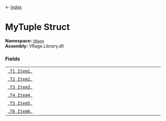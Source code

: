 ← [Index](index)
# MyTuple Struct
**Namespace:** [`VRage`](VRage)  
**Assembly:** VRage.Library.dll  
### Fields
<table style="width:100%;display:table">
<tr><td>_<a href="VRage.Item1"><code>T1 Item1</code></a>_</td><td></td></tr>
<tr><td>_<a href="VRage.Item2"><code>T2 Item2</code></a>_</td><td></td></tr>
<tr><td>_<a href="VRage.Item3"><code>T3 Item3</code></a>_</td><td></td></tr>
<tr><td>_<a href="VRage.Item4"><code>T4 Item4</code></a>_</td><td></td></tr>
<tr><td>_<a href="VRage.Item5"><code>T5 Item5</code></a>_</td><td></td></tr>
<tr><td>_<a href="VRage.Item6"><code>T6 Item6</code></a>_</td><td></td></tr>
</table>
